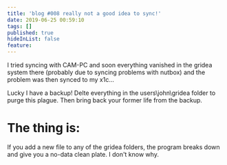 ```yaml
---
title: 'blog #008 really not a good idea to sync!'
date: 2019-06-25 00:59:10
tags: []
published: true
hideInList: false
feature: 
---
```

I tried syncing with CAM-PC and soon everything vanished in the gridea system there (probably due to syncing problems with nutbox) and the problem was then synced to my x1c...

Lucky I have a backup! Delte everything in the users\john\gridea folder to purge this plague. Then bring back your former life from the backup.

# The thing is:
If you add a new file to any of the gridea folders, the program breaks down and give you a no-data clean plate. I don't know why.
